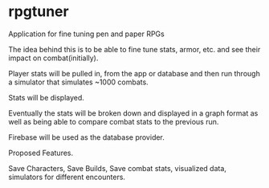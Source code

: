 # rpgtuner
Application for fine tuning pen and paper RPGs


The idea behind this is to be able to fine tune stats, armor, etc. and see their impact on combat(initially).

Player stats will be pulled in, from the app or database and then run through a simulator that simulates ~1000 combats.

Stats will be displayed.

Eventually the stats will be broken down and displayed in a graph format as well as being able to compare combat stats to the previous run.

Firebase will be used as the database provider.

Proposed Features.

Save Characters, Save Builds, Save combat stats, visualized data, simulators for different encounters.
